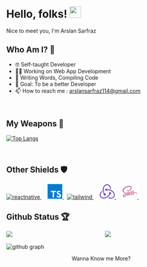 # Hello, folks! <img src="https://raw.githubusercontent.com/MartinHeinz/MartinHeinz/master/wave.gif" width="30px" height="30px">

Nice to meet you, I'm Arslan Sarfraz

## Who Am I? 🤠

- 🤓 Self-taught Developer 
- 👩‍💻 Working on Web App Development 
- 📝 Writing Words, Compiling Code
- 🎯 Goal: To be a better Developer 
- 📫 How to reach me : [arslansarfraz114@gmail.com](mailto:arslansarfraz114@gmail.com)


<br>

## My Weapons 🌟

[![Top Langs](https://github-readme-stats.vercel.app/api/top-langs/?username=arslansarfraz&theme=react)](https://github.com/arslansarfraz/github-readme-stats)

<br>

## Other Shields 🛡

<p align="left">
    <a href="https://reactnative.dev/" target="_blank" rel="noreferrer"> <img src="https://reactnative.dev/img/header_logo.svg" alt="reactnative" width="40" height="40"/> </a> &nbsp; &nbsp;
    <a href="https://www.typescriptlang.org/" target="_blank" rel="noreferrer"> <img src="https://raw.githubusercontent.com/devicons/devicon/master/icons/typescript/typescript-original.svg" alt="typescript" width="40" height="40"/> </a> &nbsp;
    <a href="https://tailwindcss.com/" target="_blank" rel="noreferrer"> <img src="https://www.vectorlogo.zone/logos/tailwindcss/tailwindcss-icon.svg" alt="tailwind" width="40" height="40"/> </a> &nbsp; &nbsp;
    <a href="https://redux.js.org" target="_blank" rel="noreferrer"> <img src="https://raw.githubusercontent.com/devicons/devicon/master/icons/redux/redux-original.svg" alt="redux" width="40" height="40"/> </a> &nbsp; &nbsp;
    <a href="https://sass-lang.com" target="_blank" rel="noreferrer"> <img src="https://raw.githubusercontent.com/devicons/devicon/master/icons/sass/sass-original.svg" alt="sass" width="40" height="40"/> </a> &nbsp; &nbsp;
<br>

 
## Github Status 🏆

<img  src="https://github-readme-stats.vercel.app/api?username=arslansarfraz&count_private=true&show_icons=true&hide_border=true&theme=react" width="48%" align="right" >
<img  src="https://github-readme-streak-stats.herokuapp.com/?user=arslansarfraz&theme=react" width="48%" >
<br>

![github graph](https://github-readme-activity-graph.cyclic.app/graph?username=arslansarfraz&theme=react-dark)
<br>

<p align="center">Wanna Know me More?</p>

<p align="center">
 
<!-- <a href="https://twitter.com/arslansarfraz" target="_blank">
<img src="https://img.shields.io/badge/-Twitter-%231DA1F2" alt="Twitter" /></a> 

<a href="https://www.linkedin.com/in/arslan903/" target="_blank">
<img src="https://img.shields.io/badge/-LinkedIn-%233781da" alt="LinkedIn"/></a> -->
    
</p>
